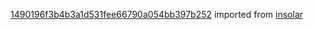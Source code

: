 [1490196f3b4b3a1d531fee66790a054bb397b252](https://github.com/insolar/insolar/commit/1490196f3b4b3a1d531fee66790a054bb397b252) imported from [insolar](https://github.com/insolar/insolar)
